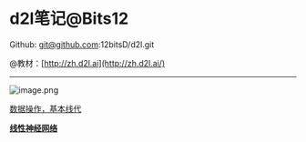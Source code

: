 # d2l笔记@Bits12

Github: git@github.com:12bitsD/d2l.git

@教材：[http://zh.d2l.ai](http://zh.d2l.ai/) 

---

![image.png](d2l%E7%AC%94%E8%AE%B0@Bits12%20c3a98e33d6964d01b19a8eb7af0b81e2/image.png)

[数据操作，基本线代](d2l%E7%AC%94%E8%AE%B0@Bits12%20c3a98e33d6964d01b19a8eb7af0b81e2/%E6%95%B0%E6%8D%AE%E6%93%8D%E4%BD%9C%EF%BC%8C%E5%9F%BA%E6%9C%AC%E7%BA%BF%E4%BB%A3%20162a4fd6ce508055bd90dbe911f226f4.md)

[**线性神经网络**](d2l%E7%AC%94%E8%AE%B0@Bits12%20c3a98e33d6964d01b19a8eb7af0b81e2/%E7%BA%BF%E6%80%A7%E7%A5%9E%E7%BB%8F%E7%BD%91%E7%BB%9C%20163a4fd6ce50802f9c00ce220bfca547.md)